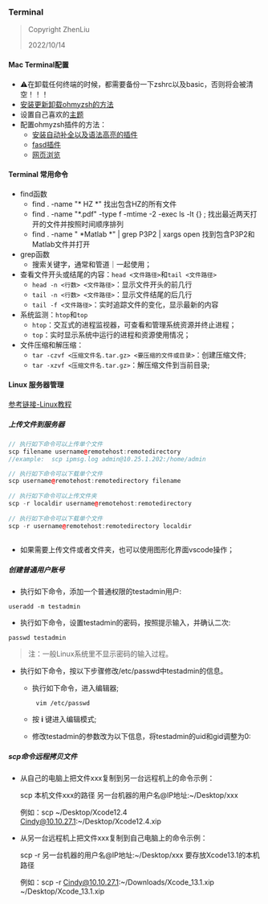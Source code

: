 ### Terminal

> Copyright ZhenLiu
>
> 2022/10/14



#### Mac Terminal配置

- ⚠️在卸载任何终端的时候，都需要备份一下zshrc以及basic，否则将会被清空！！！
- [安装更新卸载ohmyzsh的方法](https://zhuanlan.zhihu.com/p/35283688)
- 设置自己喜欢的[主题](https://learnku.com/articles/53567)
- 配置ohmyzsh插件的方法：
  - [安装自动补全以及语法高亮的插件](https://juejin.cn/post/7066993763117170702)
  - [fasd插件](https://www.jianshu.com/p/9557ffa1fedb)
  - [网页浏览](https://juejin.cn/post/7110009485783433229#heading-8)



#### Terminal 常用命令

- find函数
  - find . -name "* HZ *" 找出包含HZ的所有文件
  - find . -name "*.pdf" -type f -mtime -2 -exec ls -lt {} \; 找出最近两天打开的文件并按照时间顺序排列
  - find . -name " *Matlab *" | grep P3P2 | xargs open 找到包含P3P2和Matlab文件并打开
- grep函数
  - 搜索关键字，通常和管道｜一起使用；
- 查看文件开头或结尾的内容：`head <文件路径>`和`tail <文件路径>`
  - `head -n <行数> <文件路径>`：显示文件开头的前几行
  - `tail -n <行数> <文件路径>`：显示文件结尾的后几行
  - `tail -f <文件路径>`：实时追踪文件的变化，显示最新的内容
- 系统监测：`htop`和`top`
  - `htop`：交互式的进程监视器，可查看和管理系统资源并终止进程；
  - `top`：实时显示系统中运行的进程和资源使用情况；
- 文件压缩和解压缩：
  - `tar -czvf <压缩文件名.tar.gz> <要压缩的文件或目录>`：创建压缩文件;
  - `tar -xzvf <压缩文件名.tar.gz>`：解压缩文件到当前目录;





#### Linux 服务器管理

[参考链接-Linux教程](https://www.runoob.com/linux/linux-user-manage.html)



##### 上传文件到服务器

```c++
// 执行如下命令可以上传单个文件
scp filename username@remotehost:remotedirectory
//example:  scp ipmsg.log admin@10.25.1.202:/home/admin

// 执行如下命令可以下载单个文件
scp username@remotehost:remotedirectory filename
  
// 执行如下命令可以上传文件夹
scp -r localdir username@remotehost:remotedirectory
  
// 执行如下命令可以下载单个文件
scp -r username@remotehost:remotedirectory localdir
  
```

- 如果需要上传文件或者文件夹，也可以使用图形化界面vscode操作；



##### 创建普通用户账号

- 执行如下命令，添加一个普通权限的testadmin用户:

```
useradd -m testadmin
```

- 执行如下命令，设置testadmin的密码，按照提示输入，并确认二次:

```
passwd testadmin
```

> 注：一般Linux系统里不显示密码的输入过程。

- 执行如下命令，按以下步骤修改/etc/passwd中testadmin的信息。

  - 执行如下命令，进入编辑器;

    ```linux 
     vim /etc/passwd
    ```

  - 按 **i** 键进入编辑模式;

  - 修改testadmin的参数改为以下信息，将testadmin的uid和gid调整为0:

  

##### scp命令远程拷贝文件

- 从自己的电脑上把文件xxx复制到另一台远程机上的命令⽰例：

  scp 本机文件xxx的路径 另一台机器的用户名@IP地址:~/Desktop/xxx

  例如：scp ~/Desktop/Xcode12.4 Cindy@10.10.27.1:~/Desktop/Xcode12.4.xip

- 从另一台远程机上把文件xxx复制到自己电脑上的命令⽰例：

  scp -r 另一台机器的用户名@IP地址:~/Desktop/xxx 要存放Xcode13.1的本机路径

  例如：scp -r Cindy@10.10.27.1:~/Downloads/Xcode_13.1.xip ~/Desktop/Xcode_13.1.xip
